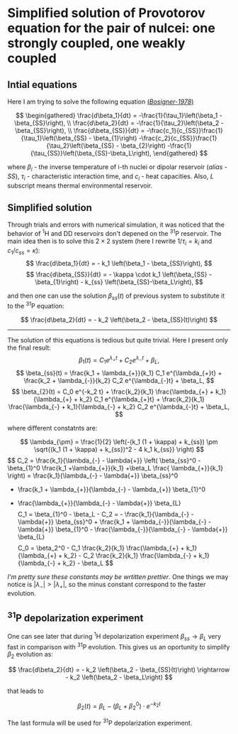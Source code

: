 # Simplified solution of Provotorov equation for the pair of nulcei: one strongly coupled, one weakly coupled

## Intial equations

Here I am trying to solve the following equation [(<i>Bosigner-1978</i>)](https://doi.org/10.1103/PhysRevA.18.671)

$$
\begin{gathered}
    \frac{d\beta_1}{dt} = -\frac{1}{\tau_1}\left(\beta_1 - \beta_{SS}\right), \\
    \frac{d\beta_2}{dt} = -\frac{1}{\tau_2}\left(\beta_2 - \beta_{SS}\right), \\
    \frac{d\beta_{SS}}{dt} = -\frac{c_1}{c_{SS}}\frac{1}{\tau_1}\left(\beta_{SS} - \beta_{1}\right)
                             -\frac{c_2}{c_{SS}}\frac{1}{\tau_2}\left(\beta_{SS} - \beta_{2}\right) 
                             -\frac{1}{\tau_{SS}}\left(\beta_{SS}-\beta_L\right),
\end{gathered}
$$

where $\beta_{i}$ - the inverse temperature of i-th nuclei or dipolar reservoir (*alias - SS*), $\tau_{i}$ - characteristic interaction time, and $c_{i}$ - heat capacities. Also, $L$ subscript means thermal environmental reservoir.

## Simplified solution

Through trials and errors with numerical simulation, it was noticed that the behavior of <sup>1</sup>H and DD reservoirs don't depened on the <sup>31</sup>P reservoir. The main idea then is to solve this $2 \times 2$ system (here I rewrite $1 / \tau_{i} = k_{i}$ and $c_1/c_{ss} = \kappa$):
$$
\frac{d\beta_1}{dt} = - k_1 \left(\beta_1 - \beta_{SS}\right),
$$
$$
\frac{d\beta_{SS}}{dt} = - \kappa \cdot k_1 \left(\beta_{SS} - \beta_{1}\right) 
                         - k_{ss} \left(\beta_{SS}-\beta_L\right),
$$

and then one can use the solution $\beta_{ss}(t)$ of previous system to substitute it to the <sup>31</sup>P equation:

$$
\frac{d\beta_2}{dt} = - k_2 \left(\beta_2 - \beta_{SS}(t)\right)
$$
<hr>

The solution of this equations is tedious but quite trivial. Here I present only the final result:
$$
\beta_1(t) = C_1 e^{\lambda_{+}t} 
           + C_2 e^{\lambda_{-}t} 
           + \beta_L,
$$
$$
\beta_{ss}(t) = \frac{k_1 + \lambda_{+}}{k_1} C_1 e^{\lambda_{+}t} 
              + \frac{k_2 + \lambda_{-}}{k_2} C_2 e^{\lambda_{-}t} 
              + \beta_L,
$$
$$
\beta_{2}(t) = C_0 e^{-k_2 t}
                + \frac{k_2}{k_1} \frac{\lambda_{+} + k_1}{\lambda_{+} + k_2} C_1 e^{\lambda_{+}t}
                + \frac{k_2}{k_1} \frac{\lambda_{-} + k_1}{\lambda_{-} + k_2} C_2 e^{\lambda_{-}t} 
                + \beta_L,
$$

where different constatnts are:

$$
\lambda_{\pm} = \frac{1}{2} \left(-(k_1 (1 + \kappa) + k_{ss}) \pm \sqrt{(k_1 (1 + \kappa) + k_{ss})^2 - 4 k_1 k_{ss}} \right)
$$
$$
C_2 = \frac{k_1}{\lambda_{-} - \lambda{+}} \left( \beta_{ss}^0 
                                                 -\beta_{1}^0 \frac{k_1 
                                                 +\lambda_{+}}{k_1} 
                                                 +\beta_L \frac{ \lambda_{+}}{k_1} 
                                                 \right)
   = \frac{k_1}{\lambda_{-} - \lambda{+}} \beta_{ss}^0
   - \frac{k_1 + \lambda_{+}}{\lambda_{-} - \lambda_{+}} \beta_{1}^0
   + \frac{\lambda_{+}}{\lambda_{-} - \lambda{+}} \beta_{L}
$$
$$
C_1 = \beta_{1}^0 - \beta_L - C_2
    = - \frac{k_1}{\lambda_{-} - \lambda{+}} \beta_{ss}^0
    + \frac{k_1 + \lambda_{-}}{\lambda_{-} - \lambda{+}} \beta_{1}^0
    - \frac{\lambda_{-}}{\lambda_{-} - \lambda{+}} \beta_{L}
$$
$$
C_0 = \beta_2^0 - C_1 \frac{k_2}{k_1} \frac{\lambda_{+} + k_1}{\lambda_{+} + k_2} 
                - C_2 \frac{k_2}{k_1} \frac{\lambda_{-} + k_1}{\lambda_{-} + k_2} 
                - \beta_L
$$

*I'm pretty sure these constants may be wrtitten prettier*. One things we may notice is $|\lambda_{-}| > |\lambda_{+}|$, so the minus constant correspond to the faster evolution.

##  <sup>31</sup>P depolarization experiment

One can see later that during <sup>1</sup>H depolarization experiment $\beta_{ss} \rightarrow \beta_L$ very fast in comparison with <sup>31</sup>P evolution. This gives us an oportunity to simplify $\beta_2$ evolution as:

$$
\frac{d\beta_2}{dt} = - k_2 \left(\beta_2 - \beta_{SS}(t)\right) \rightarrow - k_2 \left(\beta_2 - \beta_L\right) 
$$

that leads to

$$
\beta_2(t) = \beta_L - (\beta_L + \beta_2^0) \cdot e^{-k_2 t}
$$

The last formula will be used for <sup>31</sup>P depolarization experiment.